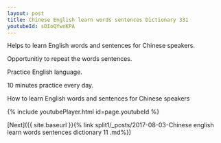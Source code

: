 ```yaml
---
layout: post
title: Chinese English learn words sentences Dictionary 331 
youtubeId: sDIoQYwnKPA
---
```

 
 
Helps to learn English words and sentences for Chinese speakers.

Opportunitiy to repeat the words sentences. 

Practice English language. 
 
10 minutes practice every day. 
 
How to learn English words and sentences for Chinese speakers 
 
{% include youtubePlayer.html id=page.youtubeId %}
 
 
[Next]({{ site.baseurl }}{% link  split1/_posts/2017-08-03-Chinese english learn words sentences dictionary 11 .md%})
 
